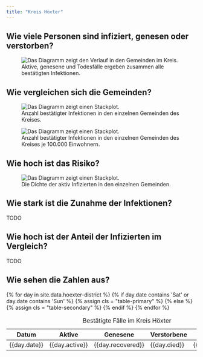 ```yaml
---
title: "Kreis Höxter"
---
```


<h2>Wie viele Personen sind infiziert, genesen oder verstorben?</h2>

<figure class="figure shadow mb-5 mt-4 p-3">
  <img src="/assets/plots/district-hoexter-stacked.png" class="figure-img img-fluid rounded" alt="Das Diagramm zeigt den Verlauf in den Gemeinden im Kreis.">
  <figcaption class="figure-caption">Aktive, genesene und Todesfälle ergeben zusammen alle bestätigten Infektionen.</figcaption>
</figure>

<h2>Wie vergleichen sich die Gemeinden?</h2>

<figure class="figure shadow mb-5 mt-4 p-3">
  <img src="/assets/plots/district-hoexter-compared-communes-absolutely.png" class="figure-img img-fluid rounded" alt="Das Diagramm zeigt einen Stackplot.">
  <figcaption class="figure-caption">Anzahl bestätigter Infektionen in den einzelnen Gemeinden des Kreises.</figcaption>
</figure>

<figure class="figure shadow mb-5 mt-4 p-3">
  <img src="/assets/plots/district-hoexter-compared-communes-relatively.png" class="figure-img img-fluid rounded" alt="Das Diagramm zeigt einen Stackplot.">
  <figcaption class="figure-caption">Anzahl bestätigter Infektionen in den einzelnen Gemeinden des Kreises je 100.000 Einwohnern.</figcaption>
</figure>

<h2>Wie hoch ist das Risiko?</h2>

<figure class="figure shadow mb-5 mt-4 p-3">
  <img src="/assets/plots/district-hoexter-compared-communes-relatively-for-active-cases.png" class="figure-img img-fluid rounded" alt="Das Diagramm zeigt einen Stackplot.">
  <figcaption class="figure-caption">Die Dichte der aktiv Infizierten in den einzelnen Gemeinden.</figcaption>
</figure>

<h2>Wie stark ist die Zunahme der Infektionen?</h2>

<p>TODO</p>

<h2>Wie hoch ist der Anteil der Infizierten im Vergleich?</h2>

<p>TODO</p>

<h2>Wie sehen die Zahlen aus?</h2>

<div class="shadow mb-5 mt-4 p-3">
<table class="table table-bordered table-hover table-sm">
<caption> Bestätigte Fälle im Kreis Höxter </caption>
    <thead class="thead-light">
    <tr>
        <th>Datum</th>
        <th>Aktive</th>
        <th>Genesene</th>
        <th>Verstorbene</th>
        <th>Summe</th>
    </tr>
    </thead>
    <tbody>
        {% for day in site.data.hoexter-district %}
            {% if day.date contains 'Sat' or day.date contains 'Sun' %}
                {% assign cls = "table-primary" %}
            {% else %}
                {% assign cls = "table-secondary" %}
            {% endif %}
            <tr>
                <td class="{{ cls }}">{{day.date}}</td>
                <td>{{day.active}}</td>
                <td>{{day.recovered}}</td>
                <td>{{day.died}}</td>
                <td class="table-secondary">{{day.cumulated}}</td>
            </tr>
        {% endfor %} 
    </tbody>
</table>
</div>
